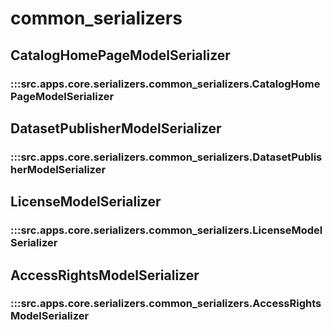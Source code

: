 # common_serializers

## CatalogHomePageModelSerializer

### :::src.apps.core.serializers.common_serializers.CatalogHomePageModelSerializer

## DatasetPublisherModelSerializer

### :::src.apps.core.serializers.common_serializers.DatasetPublisherModelSerializer

## LicenseModelSerializer

### :::src.apps.core.serializers.common_serializers.LicenseModelSerializer

## AccessRightsModelSerializer

### :::src.apps.core.serializers.common_serializers.AccessRightsModelSerializer

